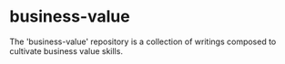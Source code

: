 # business-value

The 'business-value' repository is a collection of writings composed to cultivate business value skills.
